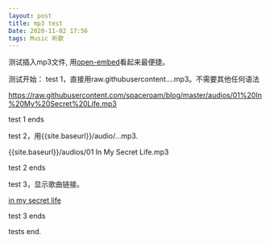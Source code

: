 ```yaml
---
layout: post
title: mp3 test
Date: 2020-11-02 17:56
tags: Music 听歌
---
```


测试插入mp3文件, 用[open-embed](https://jekyllcodex.org/without-plugin/open-embed/)看起来最便捷。

测试开始：
test 1，直接用raw.githubusercontent....mp3。不需要其他任何语法

https://raw.githubusercontent.com/spaceroam/blog/master/audios/01%20In%20My%20Secret%20Life.mp3

test 1 ends

test 2，用\{{site.baseurl}}/audio/...mp3. 

{{site.baseurl}}/audios/01 In My Secret Life.mp3

test 2 ends

test 3，显示歌曲链接。

[in my secret life]({{site.baseurl}}/audios/01%20In%20My%20Secret%20Life.mp3)

test 3 ends

tests end.
